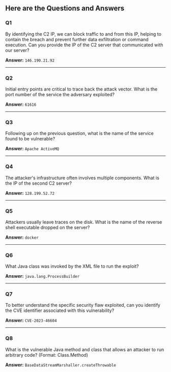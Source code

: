 ## Here are the Questions and Answers

### Q1
By identifying the C2 IP, we can block traffic to and from this IP, helping to contain the breach and prevent further data exfiltration or command execution. Can you provide the IP of the C2 server that communicated with our server?

**Answer:** `146.190.21.92`

---

### Q2
Initial entry points are critical to trace back the attack vector. What is the port number of the service the adversary exploited?

**Answer:** `61616`

---

### Q3
Following up on the previous question, what is the name of the service found to be vulnerable?

**Answer:** `Apache ActiveMQ`

---

### Q4
The attacker's infrastructure often involves multiple components. What is the IP of the second C2 server?

**Answer:** `128.199.52.72`

---

### Q5
Attackers usually leave traces on the disk. What is the name of the reverse shell executable dropped on the server?

**Answer:** `docker`

---

### Q6
What Java class was invoked by the XML file to run the exploit?

**Answer:** `java.lang.ProcessBuilder`

---

### Q7
To better understand the specific security flaw exploited, can you identify the CVE identifier associated with this vulnerability?

**Answer:** `CVE-2023-46604`

---

### Q8
What is the vulnerable Java method and class that allows an attacker to run arbitrary code? (Format: Class.Method)

**Answer:** `BaseDataStreamMarshaller.createThrowable`
